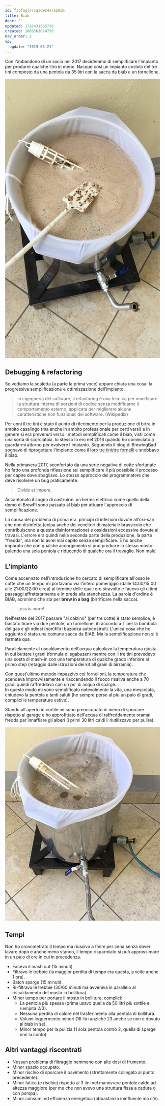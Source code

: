 ```yaml
---
id: f3qfugjo75q3q9s4s7ap8im
title: Biab
desc: ''
updated: 1726431365730
created: 1688563824750
nav_order: 2
vp:
  ogdate: "2019-03-21"
---
```

Con l'abbandono di un socio nel 2017 decidemmo di semplificare l'impianto per produrre qualche litro in meno. Nacque così un impianto costola del tre tini composto da una pentola da 35 litri con la sacca da biab e un fornellone.

![cottaRobustPorter](./assets/images/cottarobustporter.jpg)

## Debugging & refactoring

Se vediamo la scaletta (a parte la prima voce) appare chiara una cosa: la progressiva semplificazione e ottimizzazione dell'impianto.

> In ingegneria del software, il refactoring è una tecnica per modificare la struttura interna di porzioni di codice senza modificarne il comportamento esterno, applicata per migliorare alcune caratteristiche non funzionali del software. (Wikipedia)

Per anni il tre tini è stato il punto di riferimento per la produzione di birra in ambito casalingo (ma anche in ambito professionale per certi versi) e in genere si era prevenuti verso i metodi semplificati come il biab, visti come una sorta di scorciatoia.
Io stesso lo ero nel 2016 quando ho cominciato a guardarmi attorno per evolvere l'impianto. Seguendo il blog di BrewingBad sognavo di riprogettare l'impianto come il [loro tre tini/tre fornelli](https://brewingbad.com/2014/09/come-costruire-un-impianto-all-grain-a-tre-pentole/) e snobbavo il biab.

Nella primavera 2017, sconfortato da una serie negativa di cotte sfortunate ho fatto una profonda riflessione sul semplificare il più possibile il processo per capire dove sbagliavo. Lo stesso approccio del programmatore che deve risolvere un bug praticamente.

> Divide et impera.

Accantonato il sogno di costruirmi un herms elettrico come quello della demo di BrewPi sono passato al biab per attuare l'approccio di semplificazione.

La causa del problema di prima era: principi di infezioni dovute all'oxi-san che non disinfetta (colpa anche dei venditori di materiale brassicolo che contribuiscono a questa disinformazione) e ossidazioni eccessive dovute ai travasi. L'errore era quindi nella seconda parte della produzione, la parte "fredda", ma non lo avrei mai capito senza semplificare. E ho anche imparato che con qualche accorgimento si può produrre lo stesso mosto pulendo una sola pentola e riducendo di qualche ora il travaglio. Non male!

## L'impianto

Come accennato nell'introduzione ho cercato di semplificare all'osso le cotte che un tempo mi portavano via l'intero pomeriggio (dalle 14:00/15:00 alle 21:00/22:00 circa) al termine delle quali ero stravolto e facevo gli ultimi passaggi affrettatamente e in preda alla stanchezza. La parola d'ordine è BIAB, acronimo che sta per **brew in a bag** (birrificare nella sacca).

> Less is more!

Nell'estate del 2017 passare "al calzino" (per tre cotte) è stato semplice, è bastato tirare via due pentole, un fornellone, il raccordo a T per la bombola del gas e gli odiosi (non)filtri bazooka autocostruiti.
L'unica cosa che ho aggiunto è stata una comune sacca da BIAB. Ma la semplificazione non si è fermata qua.

Parallelamente al riscaldamento dell'acqua calcolavo la temperatura giusta in cui buttare i grani (formula di sgabuzen) mentre con il tre tini prevedevo una sosta di mash-in con una temperatura di qualche grado inferiore al primo step (retaggio dalle istruzioni dei kit all grain di birramia).

Con quest'ultimo metodo impazzivo coi fornelloni, la temperatura che scendeva improvvisamente e riaccendendo il fuoco risaliva anche a 70 gradi quindi raffreddavo con un po’ di acqua di sparge...  
In questo modo mi sono semplificato notevolmente la vita, una mescolata, chiudevo la pentola e tanti saluti (ho sempre perso al più un paio di gradi, complici le temperature estive).

Stando all'aperto in cortile mi sono preoccupato di meno di sporcare rispetto al garage e ho approfittato dell'acqua di raffreddamento oramai fredda per innaffiare gli alberi (i primi 30 litri caldi li riutilizzavo per pulire).

![cottaWhiteIPA](./assets/images/cottawhiteipa.jpg)

## Tempi

Non ho cronometrato il tempo ma riuscivo a finire per cena senza dover lavare dopo e anche meno stanco, il tempo risparmiato si può approssimare in un paio di ore in cui in precedenza.

- Facevo il mash out (15 minuti).
- Filtravo le trebbie (la maggior perdita di tempo era questa, a volte anche 1 ora).
- Batch sparge (15 minuti).
- Ri-filtravo le trebbie (30/60 minuti ma avveniva in parallelo al riscaldamento del mosto in bollitura).
- Minor tempo per portare il mosto in bollitura, complici:
  - La pentola più spessa (prima usavo quella da 50 litri più sottile e riempita 2/3).
  - Nessuna perdita di calore nel trasferimento alla pentola di bollitura.
  - Volumi leggermente minori (18 litri anziché 23 anche se non è dovuto al biab in se).
  - Minor tempo per la pulizia (1 sola pentola contro 2, quella di sparge non la conto).

## Altri vantaggi riscontrati

- Nessun problema di filtraggio nemmeno con alte dosi di frumento.
- Minor spazio occupato.
- Minor rischio di sporcare il pavimento (strettamente collegato al punto precedente).
- Minor fatica (e rischio) rispetto al 3 tini nel manovrare pentole calde ad altezza maggiore (per me che non avevo una struttura fissa a caduta o con pompa).
- Minor consumi ed efficienza energetica (abbastanza ininfluente ma c'è).
